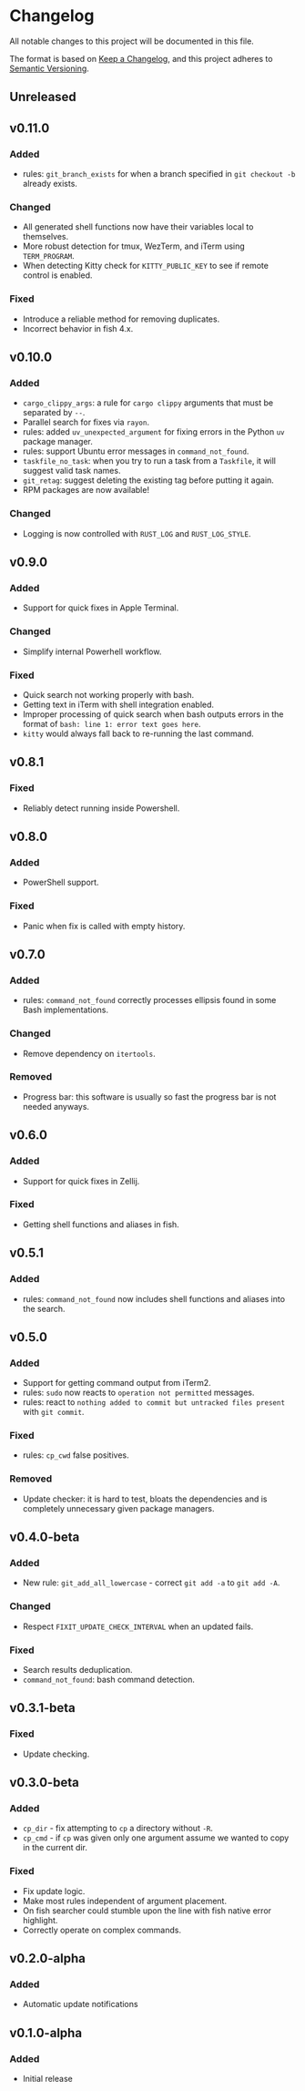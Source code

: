 # Changelog

All notable changes to this project will be documented in this file.

The format is based on [Keep a Changelog](https://keepachangelog.com/en/1.1.0/),
and this project adheres to
[Semantic Versioning](https://semver.org/spec/v2.0.0.html).

## Unreleased

## v0.11.0

### Added

- rules: `git_branch_exists` for when a branch specified in `git checkout -b`
  already exists.

### Changed

- All generated shell functions now have their variables local to themselves.
- More robust detection for tmux, WezTerm, and iTerm using `TERM_PROGRAM`.
- When detecting Kitty check for `KITTY_PUBLIC_KEY` to see if remote control is
  enabled.

### Fixed

- Introduce a reliable method for removing duplicates.
- Incorrect behavior in fish 4.x.

## v0.10.0

### Added

- `cargo_clippy_args`: a rule for `cargo clippy` arguments that must be
  separated by `--`.
- Parallel search for fixes via `rayon`.
- rules: added `uv_unexpected_argument` for fixing errors in the Python `uv`
  package manager.
- rules: support Ubuntu error messages in `command_not_found`.
- `taskfile_no_task`: when you try to run a task from a `Taskfile`, it will
  suggest valid task names.
- `git_retag`: suggest deleting the existing tag before putting it again.
- RPM packages are now available!

### Changed

- Logging is now controlled with `RUST_LOG` and `RUST_LOG_STYLE`.

## v0.9.0

### Added

- Support for quick fixes in Apple Terminal.

### Changed

- Simplify internal Powerhell workflow.

### Fixed

- Quick search not working properly with bash.
- Getting text in iTerm with shell integration enabled.
- Improper processing of quick search when bash outputs errors in the format of
  `bash: line 1: error text goes here`.
- `kitty` would always fall back to re-running the last command.

## v0.8.1

### Fixed

- Reliably detect running inside Powershell.

## v0.8.0

### Added

- PowerShell support.

### Fixed

- Panic when fix is called with empty history.

## v0.7.0

### Added

- rules: `command_not_found` correctly processes ellipsis found in some Bash
  implementations.

### Changed

- Remove dependency on `itertools`.

### Removed

- Progress bar: this software is usually so fast the progress bar is not needed
  anyways.

## v0.6.0

### Added

- Support for quick fixes in Zellij.

### Fixed

- Getting shell functions and aliases in fish.

## v0.5.1

### Added

- rules: `command_not_found` now includes shell functions and aliases into the
  search.

## v0.5.0

### Added

- Support for getting command output from iTerm2.
- rules: `sudo` now reacts to `operation not permitted` messages.
- rules: react to `nothing added to commit but untracked files present` with
  `git commit`.

### Fixed

- rules: `cp_cwd` false positives.

### Removed

- Update checker: it is hard to test, bloats the dependencies and is completely
  unnecessary given package managers.

## v0.4.0-beta

### Added

- New rule: `git_add_all_lowercase` - correct `git add -a` to `git add -A`.

### Changed

- Respect `FIXIT_UPDATE_CHECK_INTERVAL` when an updated fails.

### Fixed

- Search results deduplication.
- `command_not_found`: bash command detection.

## v0.3.1-beta

### Fixed

- Update checking.

## v0.3.0-beta

### Added

- `cp_dir` - fix attempting to `cp` a directory without `-R`.
- `cp_cmd` - if `cp` was given only one argument assume we wanted to copy in the
  current dir.

### Fixed

- Fix update logic.
- Make most rules independent of argument placement.
- On fish searcher could stumble upon the line with fish native error highlight.
- Correctly operate on complex commands.

## v0.2.0-alpha

### Added

- Automatic update notifications

## v0.1.0-alpha

### Added

- Initial release
